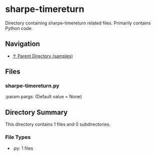 # sharpe-timereturn

Directory containing sharpe-timereturn related files. Primarily contains Python code.

## Navigation

* [↑ Parent Directory (samples)](../README.md)

## Files

### sharpe-timereturn.py

:param pargs: (Default value = None)


## Directory Summary

This directory contains 1 files and 0 subdirectories.

### File Types

* .py: 1 files
